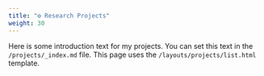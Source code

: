 ```yaml
---
title: "⚙️ Research Projects"
weight: 30
---
```


Here is some introduction text for my projects. You can set this text in the `/projects/_index.md` file. This page uses the `/layouts/projects/list.html` template.
